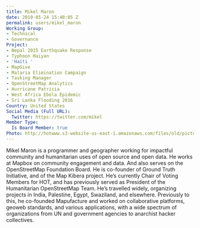 ```yaml
---
title: Mikel Maron
date: 2010-05-24 15:40:05 Z
permalink: users/mikel_maron
Working Group:
- Technical
- Governance
Project:
- Nepal 2015 Earthquake Response
- Typhoon Haiyan
- 'Haiti '
- MapGive
- Malaria Elimination Campaign
- Tasking Manager
- OpenStreetMap Analytics
- Hurricane Patricia
- West Africa Ebola Epidemic
- Sri Lanka Flooding 2016
Country: United States
Social Media (Full URL):
  Twitter: https://twitter.com/mikel
Member Type:
  Is Board Member: true
Photo: http://hotwww.s3-website-us-east-1.amazonaws.com/files/old/pictures/picture-3-1411582700.jpg
---
```


<p>Mikel Maron is a programmer and geographer working for impactful community and humanitarian uses of open source and open data. He works at Mapbox on community engagement and data. And also serves on the OpenStreetMap Foundation Board. He is co-founder of Ground Truth Initiative, and of the Map Kibera project. He’s currently Chair of Voting Members for HOT, and has previously served as President of the Humanitarian OpenStreetMap Team. He’s travelled widely, organizing projects in India, Palestine, Egypt, Swaziland, and elsewhere. Previously to this, he co-founded Mapufacture and worked on collaborative platforms, geoweb standards, and various applications, with a wide spectrum of organizations from UN and government agencies to anarchist hacker collectives.</p>

